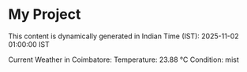 # My Project

This content is dynamically generated in Indian Time (IST): 2025-11-02 01:00:00 IST


Current Weather in Coimbatore:
Temperature: 23.88 °C
Condition: mist
